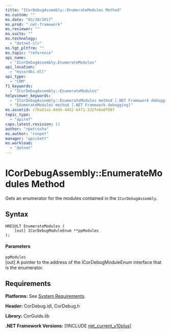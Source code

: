 ```yaml
---
title: "ICorDebugAssembly::EnumerateModules Method"
ms.custom: ""
ms.date: "03/30/2017"
ms.prod: ".net-framework"
ms.reviewer: ""
ms.suite: ""
ms.technology: 
  - "dotnet-clr"
ms.tgt_pltfrm: ""
ms.topic: "reference"
api_name: 
  - "ICorDebugAssembly.EnumerateModules"
api_location: 
  - "mscordbi.dll"
api_type: 
  - "COM"
f1_keywords: 
  - "ICorDebugAssembly::EnumerateModules"
helpviewer_keywords: 
  - "ICorDebugAssembly::EnumerateModules method [.NET Framework debugging]"
  - "EnumerateModules method [.NET Framework debugging]"
ms.assetid: c7ba51a1-0dd5-4452-b471-232febe0f897
topic_type: 
  - "apiref"
caps.latest.revision: 11
author: "rpetrusha"
ms.author: "ronpet"
manager: "wpickett"
ms.workload: 
  - "dotnet"
---
```

# ICorDebugAssembly::EnumerateModules Method
Gets an enumerator for the modules contained in the `ICorDebugAssembly`.  
  
## Syntax  
  
```  
HRESULT EnumerateModules (  
    [out] ICorDebugModuleEnum **ppModules  
);  
```  
  
#### Parameters  
 `ppModules`  
 [out] A pointer to the address of the ICorDebugModuleEnum interface that is the enumerator.  
  
## Requirements  
 **Platforms:** See [System Requirements](../../../../docs/framework/get-started/system-requirements.md).  
  
 **Header:** CorDebug.idl, CorDebug.h  
  
 **Library:** CorGuids.lib  
  
 **.NET Framework Versions:** [!INCLUDE [net_current_v10plus](../../../../includes/net-current-v10plus-md.md)]
